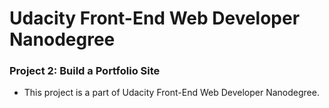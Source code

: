 # Udacity Front-End Web Developer Nanodegree


### Project 2: Build a Portfolio Site

- This project is a part of Udacity Front-End Web Developer Nanodegree. 

